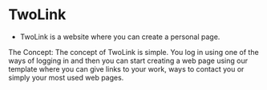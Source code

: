 # TwoLink

 - TwoLink is a website where you can create a personal page.
 
The Concept:
  The concept of TwoLink is simple. You log in using one of the ways of logging in and then you can start creating a web page   using our template where you can give links to your work, ways to contact you or simply your most used web pages. 
